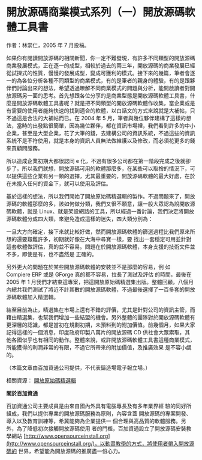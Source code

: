 # 開放源碼商業模式系列（一）開放源碼軟體工具書

作者：林崇仁，2005 年 7 月投稿。

如果你有閱讀開放源碼的相關新聞，你一定不難發現，有許多不同類型的開放源碼商業發展模式，正在逐一的成型，相較於過去的兩三年，開放源碼的商業發展已經從試探式的性質，慢慢的發展成型，變成可獲利的模式。接下來的幾篇，筆者會逐一的為各位分析各種不同類型的商業模式，有的是筆者的親身的體驗，有的是跟夥伴們討論出來的想法，希望透過瞭解不同商業模式的問題與分析，能開啟讀者對開放源碼另一面的思考。首先想跟各位分享的是商業型態是開放源碼軟體工具書，什麼是開放源碼軟體工具書呢？就是把不同類型的開放源碼軟體作收集，當企業或是有需要的使用者能夠快速的找到適合的軟體，以白話文的方式來說就是大補帖，只不過這是合法的大補帖而已。在 2004 年 5 月，筆者與幾位夥伴建構了這樣的想法，當時的出發點很簡單，因為幾位夥伴，都在資訊市場裡，我們看到許多的中小企業，甚至是大型企業，花了大筆的錢，去建構公司的資訊系統，不過這些的資訊系統不是不符使用，就是本身的資訊人員無法做維護以及修改，而必須花更多的錢來買顧問服務。

所以造成企業初期大都很認同 e 化，不過有很多公司都在第一階段完成之後就卻步了。所以我們就想，開放源碼可用的軟體那麼多，在某些可以取捨的情況下，可以提供這些企業有另一類的選擇，尤其最重要的，開放源碼軟體的最大好處，在於在未投入任何的資金下，就可以使用及評估。

基於這樣的想法，所以我們開始了開放原始碼精選輯的製作。不過問題來了，開放源碼的軟體那麼的多，該如何做分類，我們又很不願意，讓一般大眾認為說開放源碼軟體，就是 Linux、就是架設網路的工具，所以經過一番討論，我們決定將開放源碼軟體分成四大類，來避免造成這樣的迷失，四大類分別為：

一旦大方向確定，接下來就比較好做，然而開放源碼軟體的篩選過程比我們原來所想的還要艱難許多，初期就好像在大海中尋寶一樣，要 找出一套穩定可用並針對這套軟體做評估，真的並不容易。問題在於開放源碼軟體，本身支援的技術文件並不多，即使是有，也不盡然是 正確的。

另外更大的問題在於某些開放源碼軟體的安裝並不是那麼的容易，例 如 Compiere ERP 或是 GForge 真的都不容易，拉長了測試及評估 的時間，最後在 2005 年 1 月我們才結束這專案，把這開放原始碼精選集出版。整體回顧，八個月內總共我們測試了將近不計其數的開放源碼軟體，不過最後選擇了一百多套的開放源碼軟體加入精選輯。

結至目前為止，精選集在市場上還有不錯的評價，尤其是針對公司的資訊主管，而藉由精選集，也幫我們增加一些結盟的機會。另外整體的團隊對於開放源碼軟體有更深層的認識，都是當初在規劃初期，未預料到的附加價值。前幾個月，如果大家記得這樣的一個消息，印度政府印製八萬片的開放源碼 CD 供社會大眾索取，其他各國似乎也有相同的動作。整體來說，或許開放源碼軟體工具書這種商業模式，所能獲得的利潤非常的有限，不過它所帶來的附加價值，及推廣效果 是不容小覷的。

（本篇文章由百加資通公司提供，不代表鑄造場電子報立場。）

相關資源： [開放原始碼精選輯](http://www.hundredplus.com/portal/tw/)

**關於百加資通**

百加資通公司主要成員是由來自國內外具有電腦專長及有多年業界經 驗的同好所組成，我們以提供專業的開放源碼服務為原則，內容含蓋 開放源碼的專案開發、導入以及教育訓練等，希冀能夠為企業提供一 個合理與高品質的軟體服務。另外，為了降低初次接觸開放源碼使用 者的門檻，百加資通設立了開放源碼安裝教學網站 [http://www.opensourceinstall.org](http://www.opensourceinstall.org/)，以動畫教學的方式，將使用者帶入開放源碼的 世界，希望能為開放源碼的推廣盡一份心力。